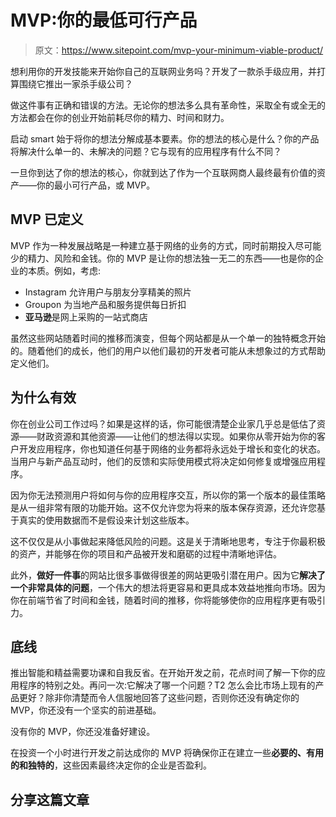 # MVP:你的最低可行产品

> 原文：<https://www.sitepoint.com/mvp-your-minimum-viable-product/>

想利用你的开发技能来开始你自己的互联网业务吗？开发了一款杀手级应用，并打算围绕它推出一家杀手级公司？

做这件事有正确和错误的方法。无论你的想法多么具有革命性，采取全有或全无的方法都会在你的创业开始前耗尽你的精力、时间和财力。

启动 smart 始于将你的想法分解成基本要素。你的想法的核心是什么？你的产品将解决什么单一的、未解决的问题？它与现有的应用程序有什么不同？

一旦你到达了你的想法的核心，你就到达了作为一个互联网商人最终最有价值的资产——你的最小可行产品，或 MVP。

## MVP 已定义

MVP 作为一种发展战略是一种建立基于网络的业务的方式，同时前期投入尽可能少的精力、风险和金钱。你的 MVP 是让你的想法独一无二的东西——也是你的企业的本质。例如，考虑:

*   Instagram 允许用户与朋友分享精美的照片
*   Groupon 为当地产品和服务提供每日折扣
*   **亚马逊**是网上采购的一站式商店

虽然这些网站随着时间的推移而演变，但每个网站都是从一个单一的独特概念开始的。随着他们的成长，他们的用户以他们最初的开发者可能从未想象过的方式帮助定义他们。

## 为什么有效

你在创业公司工作过吗？如果是这样的话，你可能很清楚企业家几乎总是低估了资源——财政资源和其他资源——让他们的想法得以实现。如果你从零开始为你的客户开发应用程序，你也知道任何基于网络的业务都将永远处于增长和变化的状态。当用户与新产品互动时，他们的反馈和实际使用模式将决定如何修复或增强应用程序。

因为你无法预测用户将如何与你的应用程序交互，所以你的第一个版本的最佳策略是从一组非常有限的功能开始。这不仅允许您为将来的版本保存资源，还允许您基于真实的使用数据而不是假设来计划这些版本。

这不仅仅是从小事做起来降低风险的问题。这是关于清晰地思考，专注于你最积极的资产，并能够在你的项目和产品被开发和磨砺的过程中清晰地评估。

此外，**做好一件事**的网站比很多事做得很差的网站更吸引潜在用户。因为它**解决了一个非常具体的问题**，一个伟大的想法将更容易和更具成本效益地推向市场。因为你在前端节省了时间和金钱，随着时间的推移，你将能够使你的应用程序更有吸引力。

## 底线

推出智能和精益需要功课和自我反省。在开始开发之前，花点时间了解一下你的应用程序的特别之处。再问一次:它解决了哪一个问题？T2 怎么会比市场上现有的产品更好？除非你清楚而令人信服地回答了这些问题，否则你还没有确定你的 MVP，你还没有一个坚实的前进基础。

没有你的 MVP，你还没准备好建设。

在投资一个小时进行开发之前达成你的 MVP 将确保你正在建立一些**必要的、有用的和独特的**，这些因素最终决定你的企业是否盈利。

## 分享这篇文章